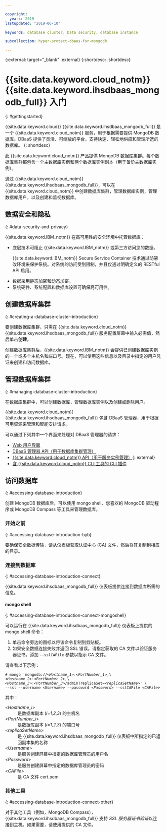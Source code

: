 ```yaml
---

copyright:
  years: 2019
lastupdated: "2019-06-10"

keywords: database cluster, Data security, database instance

subcollection: hyper-protect-dbaas-for-mongodb

---
```


{:external: target="_blank" .external}
{:shortdesc: .shortdesc}

# {{site.data.keyword.cloud_notm}} {{site.data.keyword.ihsdbaas_mongodb_full}} 入门
{: #gettingstarted}

{{site.data.keyword.cloud}} {{site.data.keyword.ihsdbaas_mongodb_full}} 是一个 {{site.data.keyword.cloud_notm}} 服务，用于根据需要提供 MongoDB 数据库。DBaaS 提供了灵活、可缩放的平台，支持快速、轻松地供应和管理所选的数据库。
{: shortdesc}

此 {{site.data.keyword.cloud_notm}} 产品提供 MongoDB 数据库集群。每个数据库集群都包含一个主数据库实例和两个数据库实例副本（用于备份主数据库实例）。

通过 {{site.data.keyword.cloud_notm}} {{site.data.keyword.ihsdbaas_mongodb_full}}，可以在 {{site.data.keyword.cloud_notm}} 中创建数据库集群，管理数据库实例，管理数据库用户，以及创建和监视数据库。

## 数据安全和隐私
{: #data-security-and-privacy}

{{site.data.keyword.IBM_notm}} 在高可用性的安全环境中托管数据库：
<ul>
<li>底层技术可阻止 {{site.data.keyword.IBM_notm}} 或第三方访问您的数据。<p>{{site.data.keyword.IBM_notm}} Secure Service Container 技术通过防篡改环境来保护系统。对系统的访问受到限制，并且仅通过明确定义的 RESTful API 启用。</p></li>
<li>数据采用静态加密和动态加密。</li>
<li>系统硬件、系统配置和数据库设置可确保高可用性。</li>
</ul>

<!--
For more information, watch:

- [Data security and privacy using {{site.data.keyword.cloud_notm}} {{site.data.keyword.ihsdbaas_full}} - English version](https://www.youtube.com/watch?v=__IBP727IL8){: external}
- [Data security and privacy using {{site.data.keyword.cloud_notm}} {{site.data.keyword.ihsdbaas_full}} - Chinese version](https://v.youku.com/v_show/id_XMzc3ODQzMzYwMA==.html){: external}
-->

## 创建数据库集群
{: #creating-a-database-cluster-introduction}

要创建数据库集群，只需在 {{site.data.keyword.cloud_notm}} {{site.data.keyword.ihsdbaas_mongodb_full}} 服务配置屏幕中输入必需值，然后单击**创建**。

创建数据库集群后，{{site.data.keyword.IBM_notm}} 会提供已创建数据库实例的一个或多个主机名和端口号。现在，可以使用这些信息以及目录中指定的用户凭证来创建和访问数据库。

## 管理数据库集群
{: #managing-database-cluster-introduction}

在数据库集群中，可以创建数据库，管理数据库实例以及创建或删除用户。

{{site.data.keyword.cloud_notm}} {{site.data.keyword.ihsdbaas_mongodb_full}} 包含 DBaaS 管理器，用于根据可用资源来管理和智能安排请求。

可以通过下列其中一个界面来处理对 DBaaS 管理器的请求：

- [Web 用户界面](/docs/services/hyper-protect-dbaas-for-mongodb?topic=hyper-protect-dbaas-for-mongodb-dbaas_webui_service)
- [DBaaS 管理器 API（用于数据库集群管理）](/docs/services/hyper-protect-dbaas-for-mongodb?topic=hyper-protect-dbaas-for-mongodb-gen_inst_mgr_apis)
- [{{site.data.keyword.cloud_notm}} API（用于服务实例管理）](https://{DomainName}/apidocs/hyperp-dbaas){: external}
- [含 {{site.data.keyword.cloud_notm}} CLI 工具的 CLI 插件](/docs/services/hyper-protect-dbaas-for-mongodb?topic=hyper-protect-dbaas-for-mongodb-install-ibm-cli)

## 访问数据库
{: #accessing-database-introduction}

创建 MongoDB 数据库后，可以使用 mongo shell、您喜欢的 MongoDB 驱动程序或 MongoDB Compass 等工具来管理数据库。

### 开始之前
{: #accessing-database-introduction-byb}

要确保安全数据传输，请从仪表板获取认证中心 (CA) 文件，然后将其复制到相应的目录。

### 连接到数据库
{: #accessing-database-introduction-connect}

{{site.data.keyword.ihsdbaas_mongodb_full}} 仪表板提供连接到数据库所需的信息。

#### mongo shell
{: #accessing-database-introduction-connect-mongoshell}

可以运行在 {{site.data.keyword.ihsdbaas_mongodb_full}} 仪表板上提供的 mongo shell 命令：

1. 单击命令旁边的图标以将该命令复制到剪贴板。
2. 如果安全数据连接失败并返回 SSL 错误，请指定获取的 CA 文件以验证服务器证书。添加 `--sslCAFile` 参数以指示 CA 文件。

请查看以下示例：

<pre><code class="hljs"># mongo 'mongodb:/&sol;&lt;<em>Hostname_1</em>&gt;&colon;&lt;<em>PortNumber_1</em>&gt;,\
&lt;<em>Hostname_2</em>&gt;&colon;&lt;<em>PortNumber_2</em>&gt;,\
&lt;<em>Hostname_3</em>&gt;&colon;&lt;<em>PortNumber_3</em>&gt;/admin?replicaSet=&lt;<em>replicaSetName</em>&gt;' \
--ssl --username &lt;<em>Username</em>&gt; --password &lt;<em>Password</em>&gt; --sslCAFile &lt;<em>CAFile</em>&gt;</code></pre>

其中：
<dl>
  <dt> &lt;<em>Hostname_i</em>&gt;</dt>
    <dd> 是数据库副本 (<em>i=1,2,3</em>) 的主机名</dd>
  <dt> &lt;<em>PortNumber_i</em>&gt;</dt>
    <dd> 是数据库副本 (<em>i=1,2,3</em>) 的端口号</dd>
  <dt> &lt;<em>replicaSetName</em>&gt;</dt>
    <dd> 是 {{site.data.keyword.ihsdbaas_mongodb_full}} 仪表板中所指定的已返回副本集的名称</dd>
  <dt> &lt;<em>Username</em>&gt; </dt>
    <dd> 是服务创建屏幕中指定的数据库管理员的用户名</dd>
  <dt> &lt;<em>Password</em>&gt; </dt>
    <dd> 是服务创建屏幕中指定的数据库管理员的密码</dd>
  <dt> &lt;<em>CAFile</em>&gt;</dt>
    <dd> 是 CA 文件 cert.pem</dd>
</dl>


### 其他工具
{: #accessing-database-introduction-connect-other}

对于其他工具（例如，MongoDB Compass），{{site.data.keyword.ihsdbaas_mongodb_full}} 支持 *SSL 服务器证书验证*以连接到主机。如果需要，请使用提供的 CA 文件。
